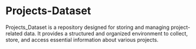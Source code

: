 # Projects-Dataset
Projects_Dataset is a repository designed for storing and managing project-related data. It provides a structured and organized environment to collect, store, and access essential information about various projects.

